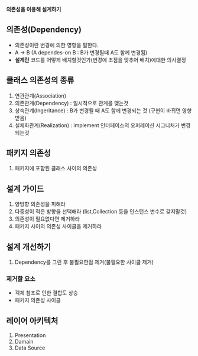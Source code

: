 **의존성을 이용해 설계하기**
## 의존성(Dependency)
- 의존성이란 변경에 의한 영항을 말한다.
- A -> B (A dependes-on B : B가 변경될때 A도 함께 변경됨)
- **설계란** 코드를 어떻게 배치할것인가(변경에 초점을 맞추어 배치)에대한 의사결정

## 클래스 의존성의 종류
1. 연관관계(Association) 
2. 의존관계(Dependency) : 일시적으로 관계를 맺는것
3. 상속관계(Ingeritance) : B가 변경될 때 A도 함께 변경되는 것 (구현이 바뀌면 영향받음)
4. 실체화관계(Realization) : implement 인터페이스의 오퍼레이션 시그니처가 변경되는것

## 패키지 의존성
1. 패키지에 포함된 클래스 사이의 의존성

## 설계 가이드
1. 양방향 의존성을 피해라
2. 다중성이 적은 방향을 선택해라 (list,Collection 등을 인스턴스 변수로 갖지말것)
3. 의존성이 필요없다면 제거하라
4. 패키지 사이의 의존성 사이클을 제거하라

## 설계 개선하기
1. Dependency를 그린 후 불필요한점 제거(불필요한 사이클 제거)

### 제거할 요소
  - 객체 참조로 인한 결합도 상승
  - 패키지 의존성 사이클

## 레이어 아키텍처
1. Presentation
2. Damain
3. Data Source


